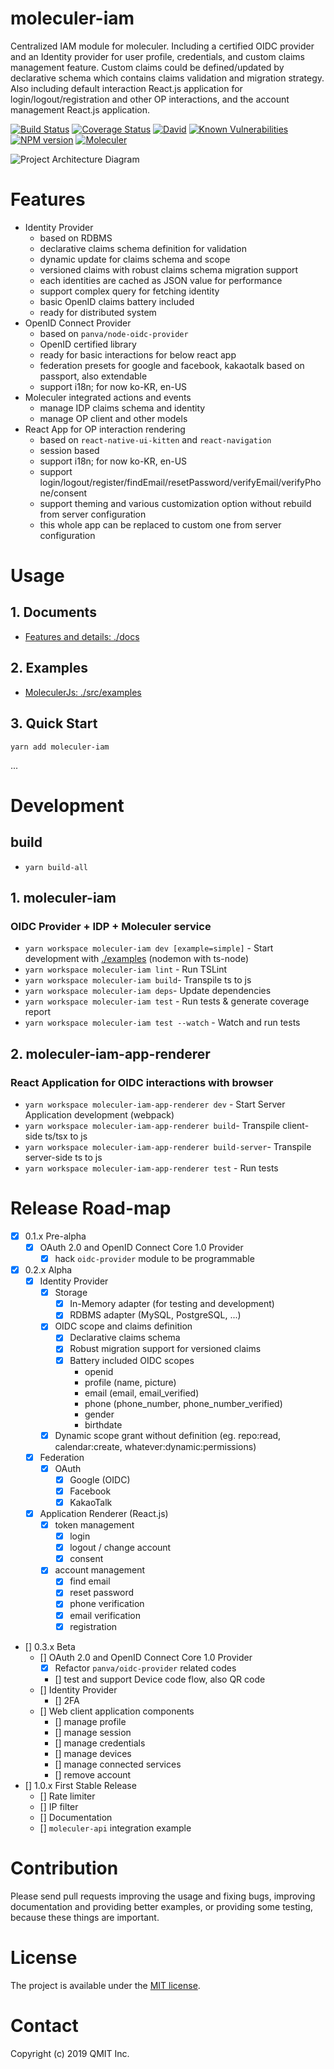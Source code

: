 # moleculer-iam

Centralized IAM module for moleculer.
Including a certified OIDC provider and an Identity provider for user profile, credentials, and custom claims management feature.
Custom claims could be defined/updated by declarative schema which contains claims validation and migration strategy.
Also including default interaction React.js application for login/logout/registration and other OP interactions, and the account management React.js application.  

[![Build Status](https://travis-ci.org/qmit-pro/moleculer-iam.svg?branch=master)](https://travis-ci.org/qmit-pro/moleculer-iam)
[![Coverage Status](https://coveralls.io/repos/github/qmit-pro/moleculer-iam/badge.svg?branch=master)](https://coveralls.io/github/qmit-pro/moleculer-iam?branch=master)
[![David](https://img.shields.io/david/qmit-pro/moleculer-iam.svg)](https://david-dm.org/qmit-pro/moleculer-iam)
[![Known Vulnerabilities](https://snyk.io/test/github/qmit-pro/moleculer-iam/badge.svg)](https://snyk.io/test/github/qmit-pro/moleculer-iam)
[![NPM version](https://img.shields.io/npm/v/moleculer-iam.svg)](https://www.npmjs.com/package/moleculer-iam)
[![Moleculer](https://badgen.net/badge/Powered%20by/Moleculer/0e83cd)](https://moleculer.services)

![Project Architecture Diagram](./docs/diagram.svg)


# Features
- Identity Provider
    - based on RDBMS
    - declarative claims schema definition for validation
    - dynamic update for claims schema and scope
    - versioned claims with robust claims schema migration support
    - each identities are cached as JSON value for performance
    - support complex query for fetching identity
    - basic OpenID claims battery included
    - ready for distributed system
- OpenID Connect Provider
    - based on `panva/node-oidc-provider`
    - OpenID certified library
    - ready for basic interactions for below react app
    - federation presets for google and facebook, kakaotalk based on passport, also extendable
    - support i18n; for now ko-KR, en-US
- Moleculer integrated actions and events
    - manage IDP claims schema and identity
    - manage OP client and other models 
- React App for OP interaction rendering
    - based on `react-native-ui-kitten` and `react-navigation`
    - session based
    - support i18n; for now ko-KR, en-US 
    - support login/logout/register/findEmail/resetPassword/verifyEmail/verifyPhone/consent
    - support theming and various customization option without rebuild from server configuration
    - this whole app can be replaced to custom one from server configuration

# Usage
## 1. Documents
- [Features and details: ./docs](./docs)

## 2. Examples
- [MoleculerJs: ./src/examples](./examples)

## 3. Quick Start
```
yarn add moleculer-iam
```
...


# Development
## build
- `yarn build-all`

## 1. moleculer-iam
### OIDC Provider + IDP + Moleculer service
- `yarn workspace moleculer-iam dev [example=simple]` - Start development with [./examples](./examples) (nodemon with ts-node)
- `yarn workspace moleculer-iam lint` - Run TSLint
- `yarn workspace moleculer-iam build`- Transpile ts to js 
- `yarn workspace moleculer-iam deps`- Update dependencies
- `yarn workspace moleculer-iam test` - Run tests & generate coverage report
- `yarn workspace moleculer-iam test --watch` - Watch and run tests

## 2. moleculer-iam-app-renderer
### React Application for OIDC interactions with browser
- `yarn workspace moleculer-iam-app-renderer dev` - Start Server Application development (webpack)
- `yarn workspace moleculer-iam-app-renderer build`- Transpile client-side ts/tsx to js 
- `yarn workspace moleculer-iam-app-renderer build-server`- Transpile server-side ts to js
- `yarn workspace moleculer-iam-app-renderer test` - Run tests


# Release Road-map
- [x] 0.1.x Pre-alpha
    - [x] OAuth 2.0 and OpenID Connect Core 1.0 Provider
        - [x] hack `oidc-provider` module to be programmable
- [x] 0.2.x Alpha
    - [x] Identity Provider
        - [x] Storage
            - [x] In-Memory adapter (for testing and development)
            - [x] RDBMS adapter (MySQL, PostgreSQL, ...)
        - [x] OIDC scope and claims definition
            - [x] Declarative claims schema
            - [x] Robust migration support for versioned claims
            - [x] Battery included OIDC scopes
                - openid
                - profile (name, picture)
                - email (email, email_verified)
                - phone (phone_number, phone_number_verified)
                - gender
                - birthdate
        - [x] Dynamic scope grant without definition (eg. repo:read, calendar:create, whatever:dynamic:permissions)
    - [x] Federation
        - [x] OAuth
            - [x] Google (OIDC)
            - [x] Facebook
            - [x] KakaoTalk
    - [x] Application Renderer (React.js)
        - [x] token management
            - [x] login
            - [x] logout / change account
            - [x] consent
        - [x] account management
            - [x] find email
            - [x] reset password
            - [x] phone verification
            - [x] email verification
            - [x] registration
- [] 0.3.x Beta
    - [] OAuth 2.0 and OpenID Connect Core 1.0 Provider
        - [x] Refactor `panva/oidc-provider` related codes
        - [] test and support Device code flow, also QR code
    - [] Identity Provider
        - [] 2FA
    - [] Web client application components
        - [] manage profile
        - [] manage session
        - [] manage credentials
        - [] manage devices
        - [] manage connected services
        - [] remove account
- [] 1.0.x First Stable Release
    - [] Rate limiter
    - [] IP filter
    - [] Documentation
    - [] `moleculer-api` integration example


# Contribution
Please send pull requests improving the usage and fixing bugs, improving documentation and providing better examples, or providing some testing, because these things are important.


# License
The project is available under the [MIT license](https://tldrlegal.com/license/mit-license).


# Contact
Copyright (c) 2019 QMIT Inc.

